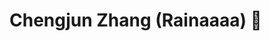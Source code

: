 # Chengjun Zhang (Rainaaaa) 👋

<!--
**Rainaaaa/Rainaaaa** is a ✨ _special_ ✨ repository because its `README.md` (this file) appears on your GitHub profile.

I'm a junior from Denison University studying in Data analytics and Computer Science. 

My research interest includes but not limited to:

  1) Data Visualization
  2) Regresion Analysis
  3) Machine Learning, Deep Learning

I also spent time at:
  - 2019 Summer research program in Denison University worked with Dr.Dogucu. 
  (Topic: An interactive web application made by ShinyApp for policing Data)
  - 2020 Summer research program in Denison University worked with Dr.Villanueva.
  (Topic: How dose Brexit impact on Wage and Manufacturing of UK economy )
  
## Current

I'm doing an internship in WuHanZhongYu Information Technology Co., Ltd (MPMF).
